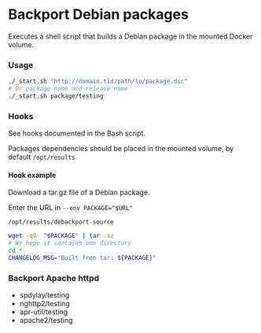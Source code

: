 # Backport Debian packages

Executes a shell script that builds a Debian package in the mounted Docker volume.

### Usage

```bash
./_start.sh "http://domain.tld/path/to/package.dsc"
# Or package name and release name
./_start.sh package/testing
```

### Hooks

See hooks documented in the Bash script.

Packages dependencies should be placed in the mounted volume, by default `/opt/results`

#### Hook example

Download a tar.gz file of a Debian package.

Enter the URL in `--env PACKAGE="$URL"`

`/opt/results/debackport-source`

```bash
wget -qO- "$PACKAGE" | tar -xz
# We hope it contains one directory
cd *
CHANGELOG_MSG="Built from tar: ${PACKAGE}"
```

### Backport Apache httpd

- spdylay/testing
- nghttp2/testing
- apr-util/testing
- apache2/testing
